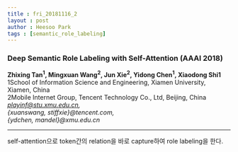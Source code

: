 ```yaml
---
title : fri_20181116_2
layout : post
author : Heesoo Park
tags : [semantic_role_labeling]
---
```


<h3>Deep Semantic Role Labeling with Self-Attention (AAAI 2018)</h3>


<p>

<b>Zhixing Tan<sup>1</sup>, Mingxuan Wang<sup>2</sup>, Jun Xie<sup>2</sup>, Yidong Chen<sup>1</sup>, Xiaodong Shi1</b><br/>
1School of Information Science and Engineering, Xiamen University, Xiamen, China<br/>
2Mobile Internet Group, Tencent Technology Co., Ltd, Beijing, China<br/>
<em>playinf@stu.xmu.edu.cn,</em><br/>
<em>{xuanswang, stiffxie}@tencent.com,</em><br/>
<em>{ydchen, mandel}@xmu.edu.cn</em>








</p>

<hr />
<p>
self-attention으로 token간의 relation을 바로 capture하여 role labeling을 한다.

</p>
